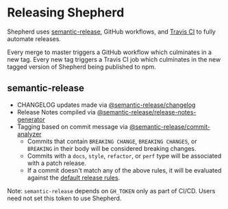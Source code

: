 # Releasing Shepherd

Shepherd uses [semantic-release](https://github.com/semantic-release/semantic-release), GitHub workflows, and [Travis CI](https://travis-ci.org/) to fully automate releases.

Every merge to master triggers a GitHub workflow which culminates in a new tag. Every new tag triggers a Travis CI job which culminates in the new tagged version of Shepherd being published to npm.

## semantic-release

- CHANGELOG updates made via [@semantic-release/changelog](https://github.com/semantic-release/changelog)
- Release Notes compiled via [@semantic-release/release-notes-generator](https://github.com/semantic-release/release-notes-generator)
- Tagging based on commit message via [@semantic-release/commit-analyzer](https://github.com/semantic-release/commit-analyzer)
  - Commits that contain `BREAKING CHANGE`, `BREAKING CHANGES`, or `BREAKING` in their body will be considered breaking changes.
  - Commits with a `docs`, `style`, `refactor`, or `perf` type will be associated with a patch release.
  - If a commit doesn't match any of the above rules, it will be evaluated against the [default release rules](https://github.com/semantic-release/commit-analyzer/blob/master/lib/default-release-rules.js).

Note: `semantic-release` depends on `GH_TOKEN` only as part of CI/CD. Users need not set this token to use Shepherd.
